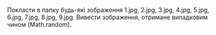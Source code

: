 Покласти в папку будь-які зображення 1.jpg, 2.jpg, 3.jpg, 4.jpg, 5.jpg, 6.jpg, 7.jpg, 8.jpg, 9.jpg. Вивести зображення, отримане випадковим чином (Math.random).